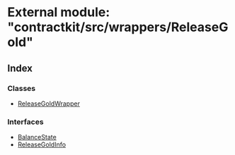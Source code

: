 # External module: "contractkit/src/wrappers/ReleaseGold"

## Index

### Classes

* [ReleaseGoldWrapper](../classes/_contractkit_src_wrappers_releasegold_.releasegoldwrapper.md)

### Interfaces

* [BalanceState](../interfaces/_contractkit_src_wrappers_releasegold_.balancestate.md)
* [ReleaseGoldInfo](../interfaces/_contractkit_src_wrappers_releasegold_.releasegoldinfo.md)
